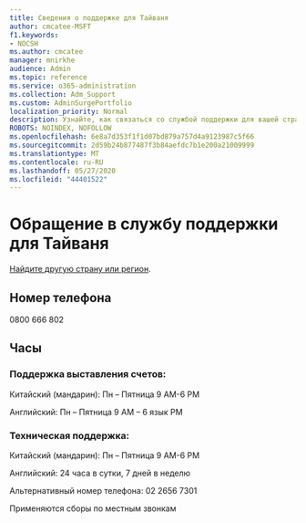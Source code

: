 ```yaml
---
title: Сведения о поддержке для Тайваня
author: cmcatee-MSFT
f1.keywords:
- NOCSH
ms.author: cmcatee
manager: mnirkhe
audience: Admin
ms.topic: reference
ms.service: o365-administration
ms.collection: Adm_Support
ms.custom: AdminSurgePortfolio
localization_priority: Normal
description: Узнайте, как связаться со службой поддержки для вашей страны или региона.
ROBOTS: NOINDEX, NOFOLLOW
ms.openlocfilehash: 6e8a7d353f1f1d07bd879a757d4a9123987c5f66
ms.sourcegitcommit: 2d59b24b877487f3b84aefdc7b1e200a21009999
ms.translationtype: MT
ms.contentlocale: ru-RU
ms.lasthandoff: 05/27/2020
ms.locfileid: "44401522"
---
```

# <a name="contact-support-for-taiwan"></a>Обращение в службу поддержки для Тайваня

[Найдите другую страну или регион](../contact-support-for-business-products.md).

## <a name="phone-number"></a>Номер телефона
0800 666 802

## <a name="hours"></a>Часы
### <a name="billing-support"></a>Поддержка выставления счетов:

Китайский (мандарин): Пн – Пятница 9 AM-6 PM

Английский: Пн – Пятница 9 AM – 6 язык PM

### <a name="technical-support"></a>Техническая поддержка:

Китайский (мандарин): Пн – Пятница 9 AM-6 PM

Английский: 24 часа в сутки, 7 дней в неделю

Альтернативный номер телефона: 02 2656 7301

Применяются сборы по местным звонкам
